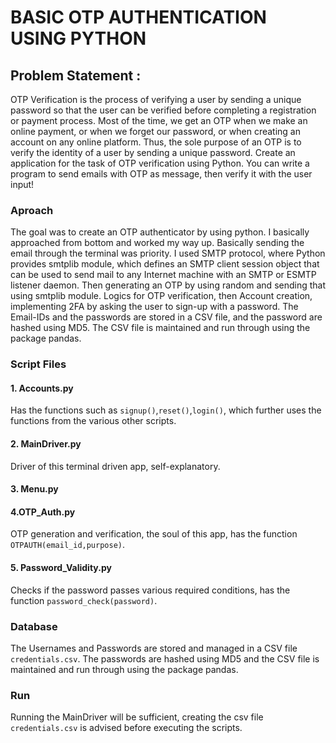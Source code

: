 # BASIC OTP AUTHENTICATION USING PYTHON

## Problem Statement :
OTP Verification is the process of verifying a user by sending a unique password so
that the user can be verified before completing a registration or payment process.
Most of the time, we get an OTP when we make an online payment, or when we forget
our password, or when creating an account on any online platform. Thus, the
sole purpose of an OTP is to verify the identity of a user by sending a unique password.
Create an application for the task of OTP verification using Python.
You can write a program to send emails with OTP as message, then verify it with the user input!

### Aproach
The goal was to create an OTP authenticator by using python.
I basically approached from bottom and worked my way up.
Basically sending the email through the terminal was priority. I used SMTP protocol, where Python provides 
smtplib module, which defines an SMTP client session object that can be used to send mail to any Internet machine with 
an SMTP or ESMTP listener daemon. 
Then generating an OTP by using random and sending that using smtplib module.
Logics for OTP verification, then Account creation, implementing 2FA by asking the user to sign-up with a password.
The Email-IDs and the passwords are stored in a CSV file, and the password are hashed using MD5.
The CSV file is maintained and run through using the package pandas.

### Script Files

#### 1. Accounts.py
Has the functions such as ```signup()```,```reset()```,```login()```, which further uses the functions from the various other scripts.

#### 2. MainDriver.py
Driver of this terminal driven app, self-explanatory.

#### 3. Menu.py

#### 4.OTP_Auth.py
OTP generation and verification, the soul of this app, has the function ```OTPAUTH(email_id,purpose)```.


#### 5. Password_Validity.py
Checks if the password passes various required conditions, has the function ```password_check(password)```.

### Database

The Usernames and Passwords are stored and managed in a CSV file ```credentials.csv```. The passwords are hashed using MD5 and
the CSV file is maintained and run through using the package pandas.

### Run
Running the MainDriver will be sufficient, creating the csv file ```credentials.csv``` is advised before executing the scripts.
